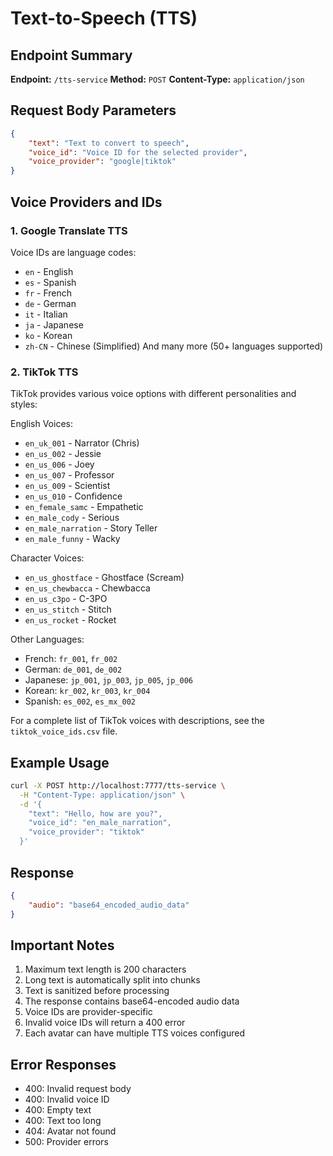 # Text-to-Speech (TTS)

## Endpoint Summary

**Endpoint:** `/tts-service`
**Method:** `POST`
**Content-Type:** `application/json`

## Request Body Parameters
```json
{
    "text": "Text to convert to speech",
    "voice_id": "Voice ID for the selected provider",
    "voice_provider": "google|tiktok"
}
```

## Voice Providers and IDs

### 1. Google Translate TTS
Voice IDs are language codes:
- `en` - English
- `es` - Spanish
- `fr` - French
- `de` - German
- `it` - Italian
- `ja` - Japanese
- `ko` - Korean
- `zh-CN` - Chinese (Simplified)
And many more (50+ languages supported)

### 2. TikTok TTS
TikTok provides various voice options with different personalities and styles:

English Voices:
- `en_uk_001` - Narrator (Chris)
- `en_us_002` - Jessie
- `en_us_006` - Joey
- `en_us_007` - Professor
- `en_us_009` - Scientist
- `en_us_010` - Confidence
- `en_female_samc` - Empathetic
- `en_male_cody` - Serious
- `en_male_narration` - Story Teller
- `en_male_funny` - Wacky

Character Voices:
- `en_us_ghostface` - Ghostface (Scream)
- `en_us_chewbacca` - Chewbacca
- `en_us_c3po` - C-3PO
- `en_us_stitch` - Stitch
- `en_us_rocket` - Rocket

Other Languages:
- French: `fr_001`, `fr_002`
- German: `de_001`, `de_002`
- Japanese: `jp_001`, `jp_003`, `jp_005`, `jp_006`
- Korean: `kr_002`, `kr_003`, `kr_004`
- Spanish: `es_002`, `es_mx_002`

For a complete list of TikTok voices with descriptions, see the `tiktok_voice_ids.csv` file.

## Example Usage

```bash
curl -X POST http://localhost:7777/tts-service \
  -H "Content-Type: application/json" \
  -d '{
    "text": "Hello, how are you?",
    "voice_id": "en_male_narration",
    "voice_provider": "tiktok"
  }'
```

## Response
```json
{
    "audio": "base64_encoded_audio_data"
}
```

## Important Notes
1. Maximum text length is 200 characters
2. Long text is automatically split into chunks
3. Text is sanitized before processing
4. The response contains base64-encoded audio data
5. Voice IDs are provider-specific
6. Invalid voice IDs will return a 400 error
7. Each avatar can have multiple TTS voices configured

## Error Responses
- 400: Invalid request body
- 400: Invalid voice ID
- 400: Empty text
- 400: Text too long
- 404: Avatar not found
- 500: Provider errors 